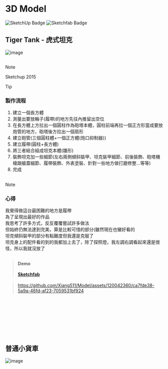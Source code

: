 # 3D Model  
![SketchUp Badge](https://img.shields.io/badge/SketchUp-005F9E?logo=sketchup&logoColor=fff&style=for-the-badge) ![Sketchfab Badge](https://img.shields.io/badge/Sketchfab-1CAAD9?logo=sketchfab&logoColor=fff&style=for-the-badge)</br>

## Tiger Tank - 虎式坦克
![image](https://github.com/Xiang511/Model/assets/120042360/a182740b-1f97-4a9a-bc14-6fd41716bd71)
##
> [!NOTE]
> Sketchup 2015

> [!TIP]
> ### 製作流程
> 1. 建立一個長方體<br>
> 1. 測量出要放輪子(履帶)的地方先往內推留出空位<br>
> 1. 在長方體上方拉出一個圓柱作為砲塔本體，圓柱前端再拉一個正方形當成要放炮管的地方，砲塔後方拉出一個扇形<br>
> 1. 建立砲管(三個圓柱體+一個正方體(炮口抑制器))<br>
> 1. 建立履帶(圓柱+長方體)<br>
> 1. 將三者結合組成坦克本體(雛形)<br>
> 1. 裝飾坦克加一些細節(左右兩側傾斜裝甲、坦克裝甲細節、前後裝飾、砲塔機槍跟艙蓋細節、履帶裝飾、外表塗裝、針對一些地方做打磨修整...等等)<br>
> 1. 完成<br>
## 
> [!NOTE]
> ### 心得<br>
> 我覺得做這台最困難的地方是履帶<br>
> 為了呈現出最好的作品<br>
> 我思考了許多方式，反反覆覆嘗試許多做法<br>
> 但始終仍無法達到完美，算是比較可惜的部分(雖然現在也蠻好看的<br>
> 坦克傾斜裝甲的部分有點難度但我還是克服了<br>
> 坦克身上的配件看的到的我都加上去了，除了探照燈，我左調右調看起來還是很怪，所以我就沒放了
## 
> #### Demo<br><br><a href="https://skfb.ly/oEGCr">Sketchfab </a>

> https://github.com/Xiang511/Model/assets/120042360/ca7fde38-5a9a-46fd-af23-7059531bf924
<br>



## 
<br>
<br><br><br>


## 普通小貨車
![image](https://github.com/Xiang511/Model/assets/120042360/73e77842-18a2-476c-9ecc-1ce5d9db4f87)
